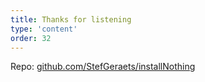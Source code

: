 ```yaml
---
title: Thanks for listening
type: 'content'
order: 32
---
```



<div class="flex justify-center mt-12">
	Repo: <a href="https://github.com/StefGeraets/installNothing">github.com/StefGeraets/installNothing</a>
</div>